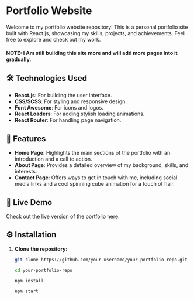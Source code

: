 # Portfolio Website

Welcome to my portfolio website repository! This is a personal portfolio site built with React.js, showcasing my skills, projects, and achievements. Feel free to explore and check out my work.

#### NOTE: I Am still building this site more and will add more pages into it gradually.

## 🛠️ Technologies Used

- **React.js**: For building the user interface.
- **CSS/SCSS**: For styling and responsive design.
- **Font Awesome**: For icons and logos.
- **React Loaders**: For adding stylish loading animations.
- **React Router**: For handling page navigation.

## 🚀 Features

- **Home Page**: Highlights the main sections of the portfolio with an introduction and a call to action.
- **About Page**: Provides a detailed overview of my background, skills, and interests.
- **Contact Page**: Offers ways to get in touch with me, including social media links and a cool spinning cube animation for a touch of flair.

## 🔗 Live Demo

Check out the live version of the portfolio [here](link-to-live-demo).

## ⚙️ Installation

1. **Clone the repository:**

   ```bash
   git clone https://github.com/your-username/your-portfolio-repo.git

   cd your-portfolio-repo

   npm install

   npm start
